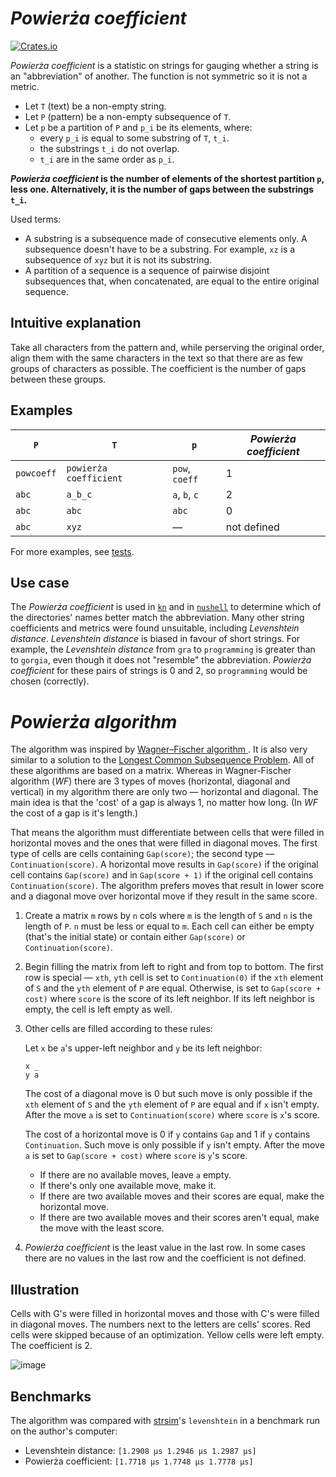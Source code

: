 # _Powierża coefficient_

[![Crates.io](https://img.shields.io/crates/d/powierza-coefficient)](https://crates.io/crates/powierza-coefficient)

_Powierża coefficient_ is a statistic on strings for gauging whether a string is an "abbreviation" of another. The function is not symmetric so it is not a metric.

- Let `T` (text) be a non-empty string.
- Let `P` (pattern) be a non-empty subsequence of `T`.
- Let `p` be a partition of `P` and `p_i` be its elements, where:
  - every `p_i` is equal to some substring of `T`, `t_i`.
  - the substrings `t_i` do not overlap.
  - `t_i` are in the same order as `p_i`.

**_Powierża coefficient_ is the number of elements of the shortest partition `p`, less one. Alternatively, it is the number of gaps between the substrings `t_i`.**

Used terms:

- A substring is a subsequence made of consecutive elements only. A subsequence doesn't have to be a substring. For example, `xz` is a subsequence of `xyz` but it is not its substring.
- A partition of a sequence is a sequence of pairwise disjoint subsequences that, when concatenated, are equal to the entire original sequence.

## Intuitive explanation

Take all characters from the pattern and, while perserving the original order, align them with the same characters in the text so that there are as few groups of characters as possible. The coefficient is the number of gaps between these groups.

## Examples

| `P`        | `T`                    | `p`            | _Powierża coefficient_ |
| ---------- | ---------------------- | -------------- | ---------------------- |
| `powcoeff` | `powierża coefficient` | `pow`, `coeff` | 1                      |
| `abc`      | `a_b_c`                | `a`, `b`, `c`  | 2                      |
| `abc`      | `abc`                  | `abc`          | 0                      |
| `abc`      | `xyz`                  | —              | not defined            |

For more examples, see [tests](https://github.com/micouy/powierza-coefficient/blob/c9d77db4df0b00bdb4983f080e0a0e7bc47a0de0/src/lib.rs#L121-L133).

## Use case

The _Powierża coefficient_ is used in [`kn`](https://github.com/micouy/kn) and in [`nushell`](https://github.com/nushell/nushell) to determine which of the directories' names better match the abbreviation. Many other string coefficients and metrics were found unsuitable, including _Levenshtein distance_. _Levenshtein distance_ is biased in favour of short strings. For example, the _Levenshtein distance_ from `gra` to `programming` is greater than to `gorgia`, even though it does not "resemble" the abbreviation. _Powierża coefficient_ for these pairs of strings is 0 and 2, so `programming` would be chosen (correctly).

# _Powierża algorithm_

The algorithm was inspired by [Wagner–Fischer algorithm
](https://en.wikipedia.org/wiki/Wagner%E2%80%93Fischer_algorithm). It is also very similar to a solution to the [Longest Common Subsequence Problem](https://en.wikipedia.org/wiki/Longest_common_subsequence_problem). All of these algorithms are based on a matrix. Whereas in Wagner-Fischer algorithm (_WF_) there are 3 types of moves (horizontal, diagonal and vertical) in my algorithm there are only two — horizontal and diagonal. The main idea is that the 'cost' of a gap is always 1, no matter how long. (In _WF_ the cost of a gap is it's length.)

That means the algorithm must differentiate between cells that were filled in horizontal moves and the ones that were filled in diagonal moves. The first type of cells are cells containing `Gap(score)`; the second type — `Continuation(score)`. A horizontal move results in `Gap(score)` if the original cell contains `Gap(score)` and in `Gap(score + 1)` if the original cell contains `Continuation(score)`. The algorithm prefers moves that result in lower score and a diagonal move over horizontal move if they result in the same score.

1. Create a matrix `m` rows by `n` cols where `m` is the length of `S` and `n` is the length of `P`. `n` must be less or equal to `m`. Each cell can either be empty (that's the initial state) or contain either `Gap(score)` or `Continuation(score)`.
2. Begin filling the matrix from left to right and from top to bottom. The first row is special — `xth`, `yth` cell is set to `Continuation(0)` if the `xth` element of `S` and the `yth` element of `P` are equal. Otherwise, is set to `Gap(score + cost)` where `score` is the score of its left neighbor. If its left neighbor is empty, the cell is left empty as well.
3. Other cells are filled according to these rules:

   Let `x` be `a`'s upper-left neighbor and `y` be its left neighbor:

   ```text
   x _
   y a
   ```

   The cost of a diagonal move is 0 but such move is only possible if the `xth` element of `S` and the `yth` element of `P` are equal and if `x` isn't empty. After the move `a` is set to `Continuation(score)` where `score` is `x`'s score.

   The cost of a horizontal move is 0 if `y` contains `Gap` and 1 if `y` contains `Continuation`. Such move is only possible if `y` isn't empty. After the move `a` is set to `Gap(score + cost)` where `score` is `y`'s score.

   - If there are no available moves, leave `a` empty.
   - If there's only one available move, make it.
   - If there are two available moves and their scores are equal, make the horizontal move.
   - If there are two available moves and their scores aren't equal, make the move with the least score.

4. _Powierża coefficient_ is the least value in the last row. In some cases there are no values in the last row and the coefficient is not defined.

## Illustration

Cells with G's were filled in horizontal moves and those with C's were filled in diagonal moves. The numbers next to the letters are cells' scores. Red cells were skipped because of an optimization. Yellow cells were left empty. The coefficient is 2.

![image](assets/illustration.png)

## Benchmarks

The algorithm was compared with [strsim](https://crates.io/crates/strsim)'s `levenshtein` in a benchmark run on the author's computer:

- Levenshtein distance: `[1.2908 µs 1.2946 µs 1.2987 µs]`
- Powierża coefficient: `[1.7718 µs 1.7748 µs 1.7778 µs]`

